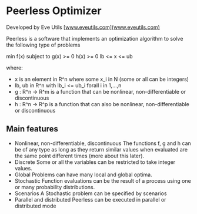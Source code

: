 # Peerless Optimizer

Developed by Eve Utils
[www.eveutils.com](www.eveutils.com)

Peerless is a software that implements an optimization algorithm to solve
the following type of problems

  min f(x)
  subject to g(x) >= 0
             h(x) >= 0
             lb <= x <= ub

where:
 - x is an element in R^n where some x_i in N (some or all can be integers)
 - lb, ub in R^n with lb_i <= ub_i forall i in 1,...,n
 - g : R^n -> R^m is a function that can be nonlinear, non-differentiable
                  or discontinuous
 - h : R^n -> R^p is a function that can also be nonlinear, non-differentiable
                  or discontinuous

## Main features

 - Nonlinear, non-differentiable, discontinuous
   The functions f, g and h can be of any type as long as they return similar
   values when evaluated are the same point different times (more about this
   later).
 - Discrete
   Some or all the variables can be restricted to take integer values.
 - Global
   Problems can have many local and global optima.
 - Stochastic
   Function evaluations can be the result of a process using one or many
   probability distributions.
 - Scenarios
   A Stochastic problem can be specified by scenarios
 - Parallel and distributed
   Peerless can be executed in parallel or distributed mode
